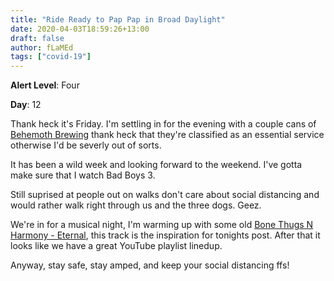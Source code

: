 ```yaml
---
title: "Ride Ready to Pap Pap in Broad Daylight"
date: 2020-04-03T18:59:26+13:00
draft: false
author: fLaMEd
tags: ["covid-19"]
---
```


**Alert Level**: Four

**Day**: 12

Thank heck it's Friday. I'm settling in for the evening with a couple cans of [Behemoth Brewing](https://behemoth-brewing.myshopify.com/discount/BEH25G22PEC?redirect=%2Fcollections%2Fall) thank heck that they're classified as an essential service otherwise I'd be severly out of sorts.

It has been a wild week and looking forward to the weekend. I've gotta make sure that I watch Bad Boys 3.

Still suprised at people out on walks don't care about social distancing and would rather walk right through us and the three dogs. Geez.

We're in for a musical night, I'm warming up with some old [Bone Thugs N Harmony - Eternal](https://open.spotify.com/track/14Klge4yTyUeFEn9yvBUjh?si=-00PQEaoQuqB6SQn7Hqdrg), this track is the inspiration for tonights post. After that it looks like we have a great YouTube playlist linedup.

Anyway, stay safe, stay amped, and keep your social distancing ffs!